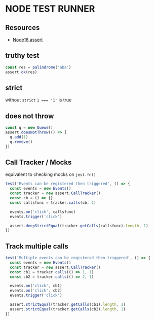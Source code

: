 # NODE TEST RUNNER

## Resources

- [Node18 assert](https://nodejs.org/api/assert.html#assertequalactual-expected-message)

## truthy test

```javascript
const res = palindrome('aba')
assert.ok(res)
```

## strict

without `strict` `1 === '1'` is true

## does not throw

```javascript
const q = new Queue()
assert.doesNotThrow(() => {
  q.add(1)
  q.remove()
})
```

## Call Tracker / Mocks

equivalent to checking mocks on `jest.fn()`

```javascript
test('Events can be registered then triggered', () => {
  const events = new Events()
  const tracker = new assert.CallTracker()
  const cb = () => {}
  const callsfunc = tracker.calls(cb, 1)

  events.on('click', callsfunc)
  events.trigger('click')

  assert.deepStrictEqual(tracker.getCalls(callsfunc).length, 1)
})
```

## Track multiple calls

```javascript
test('Multiple events can be registered then triggered', () => {
  const events = new Events()
  const tracker = new assert.CallTracker()
  const cb1 = tracker.calls(() => 1, 1)
  const cb2 = tracker.calls(() => 2, 1)

  events.on('click', cb1)
  events.on('click', cb2)
  events.trigger('click')

  assert.strictEqual(tracker.getCalls(cb1).length, 1)
  assert.strictEqual(tracker.getCalls(cb2).length, 1)
})
```
